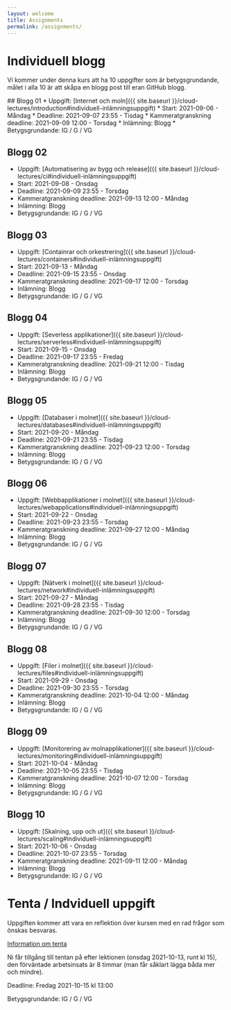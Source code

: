 ```yaml
---
layout: welcome
title: Assignments
permalink: /assignments/
---
```


# Individuell blogg

Vi kommer under denna kurs att ha 10 uppgifter som är betygsgrundande, målet i alla 10 är att skåpa en blogg post till eran GitHub blogg.
<div class="assignmentlist" markdown="1">
## Blogg 01
* Uppgift: [Internet och moln]({{ site.baseurl }}/cloud-lectures/introduction#individuell-inlämningsuppgift)
* Start: 2021-09-06 - Måndag
* Deadline: 2021-09-07 23:55 - Tisdag
* Kammeratgranskning deadline: 2021-09-09 12:00 - Torsdag
* Inlämning: Blogg
* Betygsgrundande: IG / G / VG

## Blogg 02
* Uppgift: [Automatisering av bygg och release]({{ site.baseurl }}/cloud-lectures/ci#individuell-inlämningsuppgift)
* Start: 2021-09-08 - Onsdag
* Deadline: 2021-09-09 23:55 - Torsdag
* Kammeratgranskning deadline: 2021-09-13 12:00 - Måndag
* Inlämning: Blogg
* Betygsgrundande: IG / G / VG

## Blogg 03
* Uppgift: [Containrar och orkestrering]({{ site.baseurl }}/cloud-lectures/containers#individuell-inlämningsuppgift)
* Start: 2021-09-13 - Måndag
* Deadline: 2021-09-15 23:55 - Onsdag
* Kammeratgranskning deadline: 2021-09-17 12:00 - Torsdag
* Inlämning: Blogg
* Betygsgrundande: IG / G / VG

## Blogg 04
* Uppgift: [Severless applikationer]({{ site.baseurl }}/cloud-lectures/serverless#individuell-inlämningsuppgift)
* Start: 2021-09-15 - Onsdag
* Deadline: 2021-09-17 23:55 - Fredag
* Kammeratgranskning deadline: 2021-09-21 12:00 - Tisdag
* Inlämning: Blogg
* Betygsgrundande: IG / G / VG

## Blogg 05
* Uppgift: [Databaser i molnet]({{ site.baseurl }}/cloud-lectures/databases#individuell-inlämningsuppgift)
* Start: 2021-09-20 - Måndag
* Deadline: 2021-09-21 23:55 - Tisdag
* Kammeratgranskning deadline: 2021-09-23 12:00 - Torsdag
* Inlämning: Blogg
* Betygsgrundande: IG / G / VG

## Blogg 06
* Uppgift: [Webbapplikationer i molnet]({{ site.baseurl }}/cloud-lectures/webapplications#individuell-inlämningsuppgift)
* Start: 2021-09-22 - Onsdag
* Deadline: 2021-09-23 23:55 - Torsdag
* Kammeratgranskning deadline: 2021-09-27 12:00 - Måndag
* Inlämning: Blogg
* Betygsgrundande: IG / G / VG

## Blogg 07
* Uppgift: [Nätverk i molnet]({{ site.baseurl }}/cloud-lectures/network#individuell-inlämningsuppgift)
* Start: 2021-09-27 - Måndag
* Deadline: 2021-09-28 23:55 - Tisdag
* Kammeratgranskning deadline: 2021-09-30 12:00 - Torsdag
* Inlämning: Blogg
* Betygsgrundande: IG / G / VG

## Blogg 08
* Uppgift: [Filer i molnet]({{ site.baseurl }}/cloud-lectures/files#individuell-inlämningsuppgift)
* Start: 2021-09-29 - Onsdag
* Deadline: 2021-09-30 23:55 - Torsdag
* Kammeratgranskning deadline: 2021-10-04 12:00 - Måndag
* Inlämning: Blogg
* Betygsgrundande: IG / G / VG

## Blogg 09
* Uppgift: [Monitorering av molnapplikationer]({{ site.baseurl }}/cloud-lectures/monitoring#individuell-inlämningsuppgift)
* Start: 2021-10-04 - Måndag
* Deadline: 2021-10-05 23:55 - Tisdag
* Kammeratgranskning deadline: 2021-10-07 12:00 - Torsdag
* Inlämning: Blogg
* Betygsgrundande: IG / G / VG

## Blogg 10
* Uppgift: [Skalning, upp och ut]({{ site.baseurl }}/cloud-lectures/scaling#individuell-inlämningsuppgift)
* Start: 2021-10-06 - Onsdag
* Deadline: 2021-10-07 23:55 - Torsdag
* Kammeratgranskning deadline: 2021-09-11 12:00 - Måndag
* Inlämning: Blogg
* Betygsgrundande: IG / G / VG
</div>

# Tenta / Indviduell uppgift

Uppgiften kommer att vara en reflektion över kursen med en rad frågor som önskas besvaras.

[Information om tenta](tenta)

Ni får tillgång till tentan på efter lektionen (onsdag 2021-10-13, runt kl 15), den förväntade arbetsinsats är 8 timmar (man får såklart lägga båda mer och mindre).

Deadline: Fredag 2021-10-15 kl 13:00

Betygsgrundande: IG / G / VG